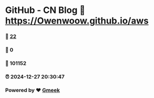 # GitHub - CN Blog :link: https://Owenwoow.github.io/aws 
### :page_facing_up: [22](https://Owenwoow.github.io/aws/tag.html) 
### :speech_balloon: 0 
### :hibiscus: 101152 
### :alarm_clock: 2024-12-27 20:30:47 
### Powered by :heart: [Gmeek](https://github.com/Meekdai/Gmeek)
